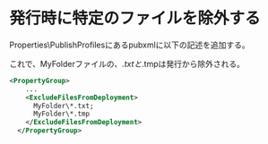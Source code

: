 # 発行時に特定のファイルを除外する

Properties\PublishProfilesにあるpubxmlに以下の記述を追加する。

これで、MyFolderファイルの、*.txtと*.tmpは発行から除外される。

```xml
<PropertyGroup>
    ...
    <ExcludeFilesFromDeployment>
      MyFolder\*.txt;
      MyFolder\*.tmp
    </ExcludeFilesFromDeployment>
  </PropertyGroup>
```

